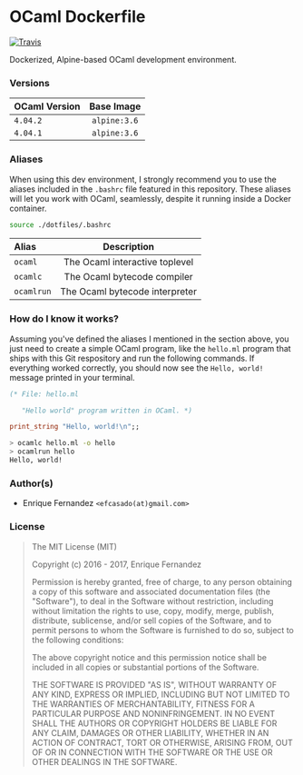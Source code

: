 # OCaml Dockerfile
[![Travis](https://img.shields.io/travis/efcasado/dockerfile-ocaml.svg?style=flat)](https://travis-ci.org/efcasado/dockerfile-ocaml)

Dockerized, Alpine-based OCaml development environment.


### Versions

| OCaml Version | Base Image   |
|:--------------|:------------:|
| `4.04.2`      | `alpine:3.6` |
| `4.04.1`      | `alpine:3.6` |


### Aliases

When using this dev environment, I strongly recommend you to use the aliases
included in the `.bashrc` file featured in this repository. These aliases
will let you work with OCaml, seamlessly, despite it running inside a Docker
container.

```bash
source ./dotfiles/.bashrc
```

| Alias      | Description                    |
|:-----------|:------------------------------:|
| `ocaml`    | The Ocaml interactive toplevel |
| `ocamlc`   | The Ocaml bytecode compiler    |
| `ocamlrun` | The Ocaml bytecode interpreter |


### How do I know it works?

Assuming you've defined the aliases I mentioned in the section above, you just
need to create a simple OCaml program, like the `hello.ml` program that ships
with this Git respository and run the following commands. If everything worked
correctly, you should now see the `Hello, world!` message printed in your
terminal.

```ocaml
(* File: hello.ml

   "Hello world" program written in OCaml. *)

print_string "Hello, world!\n";;
```

```bash
> ocamlc hello.ml -o hello
> ocamlrun hello
Hello, world!
```


### Author(s)

- Enrique Fernandez `<efcasado(at)gmail.com>`


### License

> The MIT License (MIT)
>
> Copyright (c) 2016 - 2017, Enrique Fernandez
>
> Permission is hereby granted, free of charge, to any person obtaining a copy
> of this software and associated documentation files (the "Software"), to deal
> in the Software without restriction, including without limitation the rights
> to use, copy, modify, merge, publish, distribute, sublicense, and/or sell
> copies of the Software, and to permit persons to whom the Software is
> furnished to do so, subject to the following conditions:
>
> The above copyright notice and this permission notice shall be included in
> all copies or substantial portions of the Software.
>
> THE SOFTWARE IS PROVIDED "AS IS", WITHOUT WARRANTY OF ANY KIND, EXPRESS OR
> IMPLIED, INCLUDING BUT NOT LIMITED TO THE WARRANTIES OF MERCHANTABILITY,
> FITNESS FOR A PARTICULAR PURPOSE AND NONINFRINGEMENT. IN NO EVENT SHALL THE
> AUTHORS OR COPYRIGHT HOLDERS BE LIABLE FOR ANY CLAIM, DAMAGES OR OTHER
> LIABILITY, WHETHER IN AN ACTION OF CONTRACT, TORT OR OTHERWISE, ARISING FROM,
> OUT OF OR IN CONNECTION WITH THE SOFTWARE OR THE USE OR OTHER DEALINGS IN
> THE SOFTWARE.
